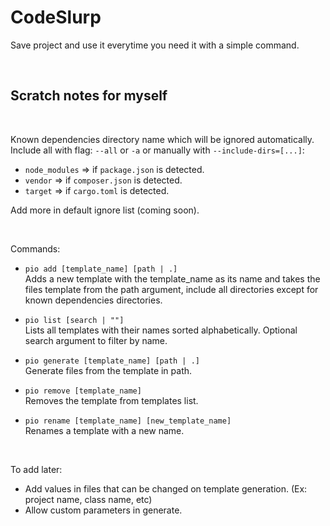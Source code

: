 # CodeSlurp

Save project and use it everytime you need it with a simple command.

<br>

## Scratch notes for myself

<br>

Known dependencies directory name which will be ignored automatically.  
Include all with flag: `--all` or `-a` or manually with `--include-dirs=[...]`:  
- `node_modules` => if `package.json` is detected.  
- `vendor` => if `composer.json` is detected.  
- `target` => if `cargo.toml` is detected.

Add more in default ignore list (coming soon).

<br>

Commands:
- `pio add [template_name] [path | .]`   
  Adds a new template with the template_name as its name and takes the files template from the path argument, include all directories except for known dependencies directories.

- `pio list [search | ""]`  
  Lists all templates with their names sorted alphabetically. Optional search argument to filter by name.

- `pio generate [template_name] [path | .]`  
  Generate files from the template in path.

- `pio remove [template_name]`  
  Removes the template from templates list.

- `pio rename [template_name] [new_template_name]`  
  Renames a template with a new name.

<br>

To add later:
- Add values in files that can be changed on template generation. (Ex: project name, class name, etc)
- Allow custom parameters in generate.